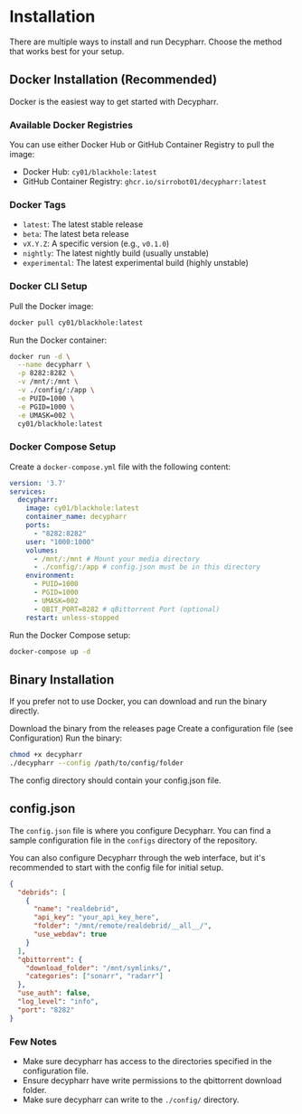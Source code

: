 # Installation

There are multiple ways to install and run Decypharr. Choose the method that works best for your setup.

## Docker Installation (Recommended)

Docker is the easiest way to get started with Decypharr.

### Available Docker Registries

You can use either Docker Hub or GitHub Container Registry to pull the image:

- Docker Hub: `cy01/blackhole:latest`
- GitHub Container Registry: `ghcr.io/sirrobot01/decypharr:latest`

### Docker Tags

- `latest`: The latest stable release
- `beta`: The latest beta release
- `vX.Y.Z`: A specific version (e.g., `v0.1.0`)
- `nightly`: The latest nightly build (usually unstable)
- `experimental`: The latest experimental build (highly unstable)

### Docker CLI Setup

Pull the Docker image:
```bash
docker pull cy01/blackhole:latest
```
Run the Docker container:
```bash
docker run -d \
  --name decypharr \
  -p 8282:8282 \
  -v /mnt/:/mnt \
  -v ./config/:/app \
  -e PUID=1000 \
  -e PGID=1000 \
  -e UMASK=002 \
  cy01/blackhole:latest
```

### Docker Compose Setup

Create a `docker-compose.yml` file with the following content:

```yaml
version: '3.7'
services:
  decypharr:
    image: cy01/blackhole:latest
    container_name: decypharr
    ports:
      - "8282:8282"
    user: "1000:1000"
    volumes:
      - /mnt/:/mnt # Mount your media directory
      - ./config/:/app # config.json must be in this directory
    environment:
      - PUID=1000
      - PGID=1000
      - UMASK=002
      - QBIT_PORT=8282 # qBittorrent Port (optional)
    restart: unless-stopped
```

Run the Docker Compose setup:
```bash
docker-compose up -d
```


## Binary Installation
If you prefer not to use Docker, you can download and run the binary directly.

Download the binary from the releases page
Create a configuration file (see Configuration)
Run the binary:
```bash
chmod +x decypharr
./decypharr --config /path/to/config/folder
```

The config directory should contain your config.json file.

## config.json

The `config.json` file is where you configure Decypharr. You can find a sample configuration file in the `configs` directory of the repository.

You can also configure Decypharr through the web interface, but it's recommended to start with the config file for initial setup.

```json
{
  "debrids": [
    {
      "name": "realdebrid",
      "api_key": "your_api_key_here",
      "folder": "/mnt/remote/realdebrid/__all__/",
      "use_webdav": true
    }
  ],
  "qbittorrent": {
    "download_folder": "/mnt/symlinks/",
    "categories": ["sonarr", "radarr"]
  },
  "use_auth": false,
  "log_level": "info",
  "port": "8282"
}
```

### Few Notes

- Make sure decypharr has access to the directories specified in the configuration file.
- Ensure decypharr have write permissions to the qbittorrent download folder.
- Make sure decypharr can write to the `./config/` directory.